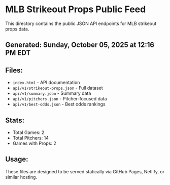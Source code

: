# MLB Strikeout Props Public Feed

This directory contains the public JSON API endpoints for MLB strikeout props data.

## Generated: Sunday, October 05, 2025 at 12:16 PM EDT

## Files:
- `index.html` - API documentation
- `api/v1/strikeout-props.json` - Full dataset
- `api/v1/summary.json` - Summary data
- `api/v1/pitchers.json` - Pitcher-focused data  
- `api/v1/best-odds.json` - Best odds rankings

## Stats:
- Total Games: 2
- Total Pitchers: 14
- Games with Props: 2

## Usage:
These files are designed to be served statically via GitHub Pages, Netlify, or similar hosting.
